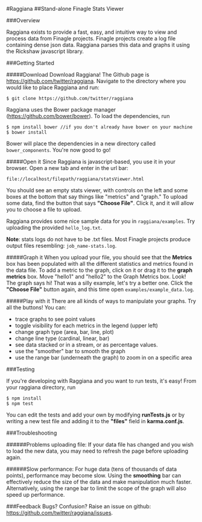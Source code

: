 #Raggiana
##Stand-alone Finagle Stats Viewer

###Overview

Raggiana exists to provide a fast, easy, and intuitive way to view and process data from Finagle projects. Finagle projects create a log file containing dense json data. Raggiana parses this data and graphs it using the Rickshaw javascript library.

###Getting Started

#####Download
Download Raggiana! The Github page is <https://github.com/twitter/raggiana>. Navigate to the directory where you would like to place Raggiana and run:

	$ git clone https://github.com/twitter/raggiana
	
Raggiana uses the Bower package manager (<https://github.com/bower/bower>). To load the dependencies, run

	$ npm install bower //if you don't already have bower on your machine
	$ bower install

Bower will place the dependencies in a new directory called `bower_components`. You're now good to go!

#####Open it
Since Raggiana is javascript-based, you use it in your browser. Open a new tab and enter in the url bar:

	file://localhost/filepath/raggiana/statsViewer.html
	
You should see an empty stats viewer, with controls on the left and some boxes at the bottom that say things like "metrics" and "graph." To upload some data, find the button that says __"Choose File"__. Click it, and it will allow you to choose a file to upload.

Raggiana provides some nice sample data for you in `raggiana/examples`. Try uploading the provided `hello_log.txt`.

__Note__: stats logs do not have to be .txt files. Most Finagle projects produce output files resembling: `job_name-stats.log`.

#####Graph it
When you upload your file, you should see that the __Metrics__ box has been populated with all the different statistics and metrics found in the data file. To add a metric to the graph, click on it or drag it to the __graph metrics__ box. Move "hello1" and "hello2" to the Graph Metrics box. Look! The graph says hi! That was a silly example, let's try a better one. Click the __"Choose File"__  button again, and this time open `examples/example_data.log`. 

#####Play with it
There are all kinds of ways to manipulate your graphs. Try all the buttons! You can:

* trace graphs to see point values
* toggle visibility for each metrics in the legend (upper left)
* change graph type (area, bar, line, plot)
* change line type (cardinal, linear, bar)
* see data stacked or in a stream, or as percentage values.
* use the "smoother" bar to smooth the graph
* use the range bar (underneath the graph) to zoom in on a specific area

###Testing

If you're developing with Raggiana and you want to run tests, it's easy! From your raggiana directory, run 

	$ npm install
	$ npm test

You can edit the tests and add your own by modifying __runTests.js__ or by writing a new test file and adding it to the __"files"__ field in __karma.conf.js__.  

###Troubleshooting

######Problems uploading file:
If your data file has changed and you wish to load the new data, you may need to refresh the page before uploading again. 

######Slow performance:
For huge data (tens of thousands of data points), performance may become slow. Using the __smoothing__ bar can effectively reduce the size of the data and make manipulation much faster. Alternatively, using the range bar to limit the scope of the graph will also speed up performance.

###Feedback
Bugs? Confusion? Raise an issue on github: <https://github.com/twitter/raggiana/issues>.




